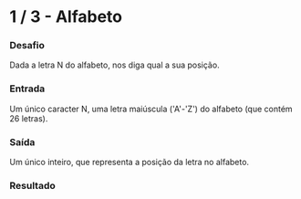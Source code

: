# 1 / 3 - Alfabeto

### Desafio
Dada a letra N do alfabeto, nos diga qual a sua posição.

### Entrada
Um único caracter N, uma letra maiúscula ('A'-'Z') do alfabeto (que contém 26 letras).

### Saída
Um único inteiro, que representa a posição da letra no alfabeto.

### Resultado
